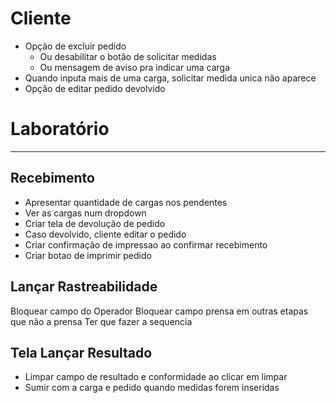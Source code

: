 # Cliente
- Opção de excluir pedido
    - Ou desabilitar o botão de solicitar medidas
    - Ou mensagem de aviso pra indicar uma carga
- Quando inputa mais de uma carga, solicitar medida unica não aparece
- Opção de editar pedido devolvido

# Laboratório
---
## Recebimento
- Apresentar quantidade de cargas nos pendentes
- Ver as cargas num dropdown
- Criar tela de devolução de pedido
- Caso devolvido, cliente editar o pedido
- Criar confirmação de impressao ao confirmar recebimento
- Criar botao de imprimir pedido

## Lançar Rastreabilidade
Bloquear campo do Operador
Bloquear campo prensa em outras etapas que não a prensa
Ter que fazer a sequencia

## Tela Lançar Resultado
- Limpar campo de resultado e conformidade ao clicar em limpar
- Sumir com a carga e pedido quando medidas forem inseridas